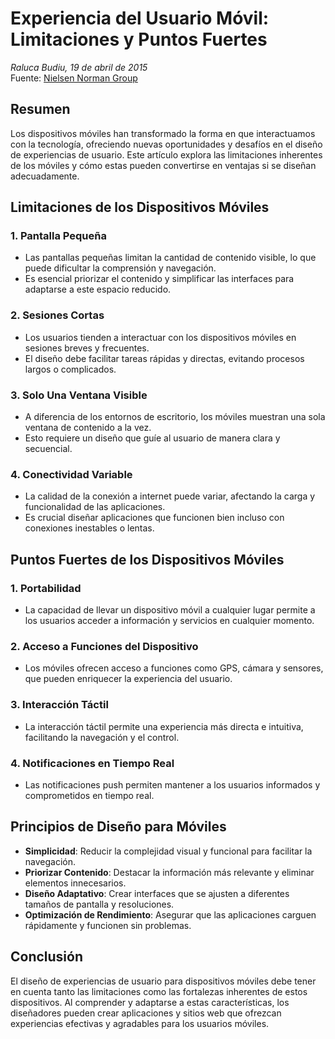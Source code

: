 # Experiencia del Usuario Móvil: Limitaciones y Puntos Fuertes
*Raluca Budiu, 19 de abril de 2015*  
Fuente: [Nielsen Norman Group](https://www.nngroup.com/articles/mobile-ux/)

## Resumen

Los dispositivos móviles han transformado la forma en que interactuamos con la tecnología, ofreciendo nuevas oportunidades y desafíos en el diseño de experiencias de usuario. Este artículo explora las limitaciones inherentes de los móviles y cómo estas pueden convertirse en ventajas si se diseñan adecuadamente.

## Limitaciones de los Dispositivos Móviles

### 1. Pantalla Pequeña

- Las pantallas pequeñas limitan la cantidad de contenido visible, lo que puede dificultar la comprensión y navegación.
- Es esencial priorizar el contenido y simplificar las interfaces para adaptarse a este espacio reducido.

### 2. Sesiones Cortas

- Los usuarios tienden a interactuar con los dispositivos móviles en sesiones breves y frecuentes.
- El diseño debe facilitar tareas rápidas y directas, evitando procesos largos o complicados.

### 3. Solo Una Ventana Visible

- A diferencia de los entornos de escritorio, los móviles muestran una sola ventana de contenido a la vez.
- Esto requiere un diseño que guíe al usuario de manera clara y secuencial.

### 4. Conectividad Variable

- La calidad de la conexión a internet puede variar, afectando la carga y funcionalidad de las aplicaciones.
- Es crucial diseñar aplicaciones que funcionen bien incluso con conexiones inestables o lentas.

## Puntos Fuertes de los Dispositivos Móviles

### 1. Portabilidad

- La capacidad de llevar un dispositivo móvil a cualquier lugar permite a los usuarios acceder a información y servicios en cualquier momento.

### 2. Acceso a Funciones del Dispositivo

- Los móviles ofrecen acceso a funciones como GPS, cámara y sensores, que pueden enriquecer la experiencia del usuario.

### 3. Interacción Táctil

- La interacción táctil permite una experiencia más directa e intuitiva, facilitando la navegación y el control.

### 4. Notificaciones en Tiempo Real

- Las notificaciones push permiten mantener a los usuarios informados y comprometidos en tiempo real.

## Principios de Diseño para Móviles

- **Simplicidad**: Reducir la complejidad visual y funcional para facilitar la navegación.
- **Priorizar Contenido**: Destacar la información más relevante y eliminar elementos innecesarios.
- **Diseño Adaptativo**: Crear interfaces que se ajusten a diferentes tamaños de pantalla y resoluciones.
- **Optimización de Rendimiento**: Asegurar que las aplicaciones carguen rápidamente y funcionen sin problemas.

## Conclusión

El diseño de experiencias de usuario para dispositivos móviles debe tener en cuenta tanto las limitaciones como las fortalezas inherentes de estos dispositivos. Al comprender y adaptarse a estas características, los diseñadores pueden crear aplicaciones y sitios web que ofrezcan experiencias efectivas y agradables para los usuarios móviles.
